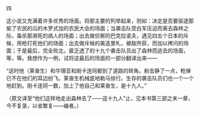 四

  

这小说又充满着许多优秀的场面。将那主要的列举起来，则如：决定是否要驱逐那偷了农民的瓜的木罗式加的农民大会的场面；当袭击队受白军压迫而离去森林之际，毒杀那濒死的病人的场面；出去做侦察的巴克拉诺夫，遇见四五个日本的斥候，用枪打死他们的场面；出去做斥候的美迭里札，被敌所获，而加以拷问的场面；于是最后，完全败北，疲乏透了的十九个袭击队员出了森林而逃去的场面，等，等。我想作为一例，试将这最后的场面的一部分翻译出来——

“这时他（莱奋生）和华理亚和刚卡连珂都到了道路的转角。射击静了一点，枪弹已不在他们的耳边纷飞。莱奋生机械底地勒马徐行。生存的袭击队员们也一个一个地赶到。刚卡连珂一数，加上了他自己和莱奋生，是十九人。”

  

（原文译至“他们这样地走出森林去了——这十九人”止，见本书第三部之末一章，今不复录，以省繁复——编者。）